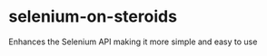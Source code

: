 selenium-on-steroids
====================

Enhances the Selenium API making it more simple and easy to use

